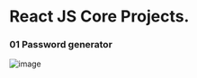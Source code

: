 # React JS Core Projects.

### 01 Password generator
![image](https://github.com/user-attachments/assets/10b895ae-9624-468b-ab3f-7c41b5341b66)
